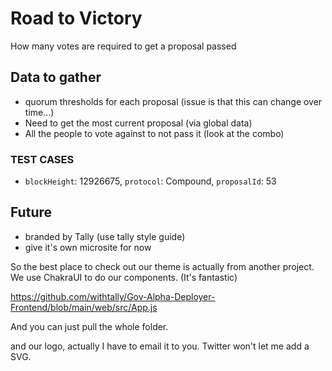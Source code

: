 # Road to Victory

How many votes are required to get a proposal passed

## Data to gather
- quorum thresholds for each proposal (issue is that this can change over time...)
- Need to get the most current proposal (via global data)
- All the people to vote against to not pass it (look at the combo)

### TEST CASES
- `blockHeight`: 12926675, `protocol`: Compound, `proposalId`: 53

## Future
- branded by Tally (use tally style guide)
- give it's own microsite for now


So the best place to check out our theme is actually from another project. We use ChakraUI to do our components. (It's fantastic)

https://github.com/withtally/Gov-Alpha-Deployer-Frontend/blob/main/web/src/App.js

And you can just pull the whole folder.

and our logo, actually I have to email it to you. Twitter won't let me add a SVG.
